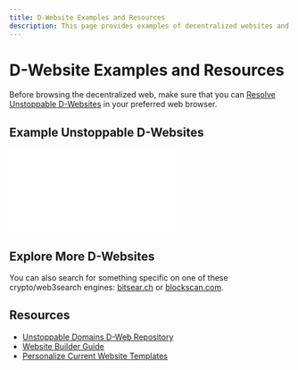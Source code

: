 ```yaml
---
title: D-Website Examples and Resources
description: This page provides examples of decentralized websites and options for locating other d-websites through specialized IPFS search engines.
---
```


# D-Website Examples and Resources

Before browsing the decentralized web, make sure that you can [Resolve Unstoppable D-Websites](resolving-dwebsites-in-a-browser.md) in your preferred web browser.

## Example Unstoppable D-Websites

<embed src="/snippets/_unstoppable-dwebsites.md" />

## Explore More D-Websites

You can also search for something specific on one of these crypto/web3search engines: [bitsear.ch](https://bitsear.ch/) or [blockscan.com](http://blockscan.com/).

## Resources

* [Unstoppable Domains D-Web Repository](https://github.com/unstoppabledomains/decentralized-websites)
* [Website Builder Guide](https://community.unstoppabledomains.com/t/website-builder-guide/446)
* [Personalize Current Website Templates](https://community.unstoppabledomains.com/t/how-to-personalize-the-current-website-templates/1391)
